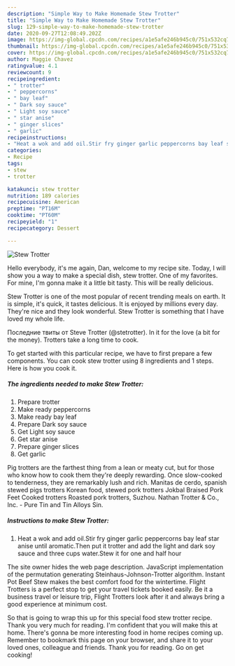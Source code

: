```yaml
---
description: "Simple Way to Make Homemade Stew Trotter"
title: "Simple Way to Make Homemade Stew Trotter"
slug: 129-simple-way-to-make-homemade-stew-trotter
date: 2020-09-27T12:08:49.202Z
image: https://img-global.cpcdn.com/recipes/a1e5afe246b945c0/751x532cq70/stew-trotter-recipe-main-photo.jpg
thumbnail: https://img-global.cpcdn.com/recipes/a1e5afe246b945c0/751x532cq70/stew-trotter-recipe-main-photo.jpg
cover: https://img-global.cpcdn.com/recipes/a1e5afe246b945c0/751x532cq70/stew-trotter-recipe-main-photo.jpg
author: Maggie Chavez
ratingvalue: 4.1
reviewcount: 9
recipeingredient:
- " trotter"
- " peppercorns"
- " bay leaf"
- " Dark soy sauce"
- " Light soy sauce"
- " star anise"
- " ginger slices"
- " garlic"
recipeinstructions:
- "Heat a wok and add oil.Stir fry ginger garlic peppercorns bay leaf star anise until aromatic.Then put it trotter and add the light and dark soy sauce and three cups water.Stew it for one and half hour"
categories:
- Recipe
tags:
- stew
- trotter

katakunci: stew trotter 
nutrition: 189 calories
recipecuisine: American
preptime: "PT16M"
cooktime: "PT60M"
recipeyield: "1"
recipecategory: Dessert

---
```



![Stew Trotter](https://img-global.cpcdn.com/recipes/a1e5afe246b945c0/751x532cq70/stew-trotter-recipe-main-photo.jpg)

Hello everybody, it's me again, Dan, welcome to my recipe site. Today, I will show you a way to make a special dish, stew trotter. One of my favorites. For mine, I'm gonna make it a little bit tasty. This will be really delicious.

Stew Trotter is one of the most popular of recent trending meals on earth. It is simple, it's quick, it tastes delicious. It is enjoyed by millions every day. They're nice and they look wonderful. Stew Trotter is something that I have loved my whole life.

Последние твиты от Steve Trotter (@stetrotter). In it for the love (a bit for the money). Trotters take a long time to cook.


To get started with this particular recipe, we have to first prepare a few components. You can cook stew trotter using 8 ingredients and 1 steps. Here is how you cook it.

<!--inarticleads1-->

##### The ingredients needed to make Stew Trotter:

1. Prepare  trotter
1. Make ready  peppercorns
1. Make ready  bay leaf
1. Prepare  Dark soy sauce
1. Get  Light soy sauce
1. Get  star anise
1. Prepare  ginger slices
1. Get  garlic


Pig trotters are the farthest thing from a lean or meaty cut, but for those who know how to cook them they&#39;re deeply rewarding. Once slow-cooked to tenderness, they are remarkably lush and rich. Manitas de cerdo, spanish stewed pigs trotters Korean food, stewed pork trotters Jokbal Braised Pork Feet Cooked trotters Roasted pork trotters, Suzhou. Nathan Trotter &amp; Co., Inc. - Pure Tin and Tin Alloys Sin. 

<!--inarticleads2-->

##### Instructions to make Stew Trotter:

1. Heat a wok and add oil.Stir fry ginger garlic peppercorns bay leaf star anise until aromatic.Then put it trotter and add the light and dark soy sauce and three cups water.Stew it for one and half hour


The site owner hides the web page description. JavaScript implementation of the permutation generating Steinhaus-Johnson-Trotter algorithm. Instant Pot Beef Stew makes the best comfort food for the wintertime. Flight Trotters is a perfect stop to get your travel tickets booked easily. Be it a business travel or leisure trip, Flight Trotters look after it and always bring a good experience at minimum cost. 

So that is going to wrap this up for this special food stew trotter recipe. Thank you very much for reading. I'm confident that you will make this at home. There's gonna be more interesting food in home recipes coming up. Remember to bookmark this page on your browser, and share it to your loved ones, colleague and friends. Thank you for reading. Go on get cooking!
